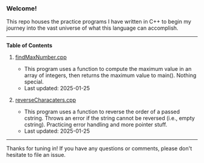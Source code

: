 ### Welcome!

This repo houses the practice programs I have written in C++ to begin
my journey into the vast universe of what this language can accomplish.

___

**Table of Contents**

1. [findMaxNumber.cpp](https://github.com/ajy207/cpp-practice/blob/main/findMaxNumber.cpp)
     - This program uses a function to compute the maximum value in an array of integers, 
       then returns the maximum value to main(). Nothing special.
     - Last updated: 2025-01-25

2. [reverseCharacaters.cpp](https://github.com/ajy207/cpp-practice/blob/main/reverseCharacters.cpp)
     - This program uses a function to reverse the order of a passed cstring. Throws an error
       if the string cannot be reversed (i.e., empty cstring). Practicing error handling and more pointer stuff.
     - Last updated: 2025-01-25
___

Thanks for tuning in! If you have any questions or 
comments, please don't hesitate to file an issue.
